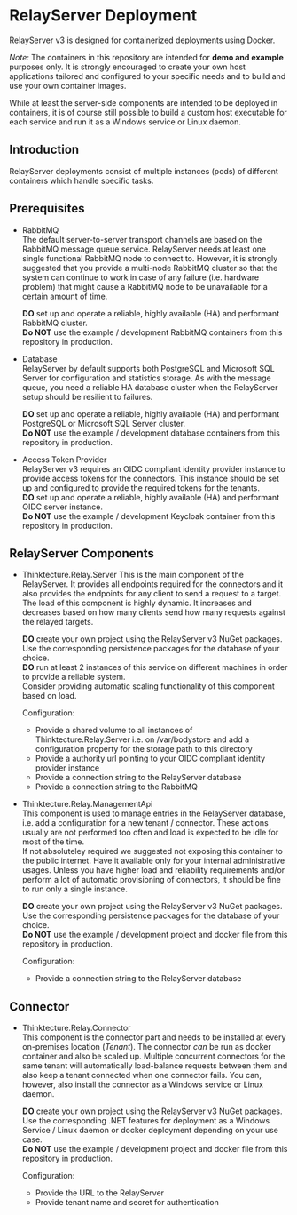 # RelayServer Deployment

RelayServer v3 is designed for containerized deployments using Docker.

_Note:_ The containers in this repository are intended for **demo and example** purposes only. It is strongly encouraged
to create your own host applications tailored and configured to your specific needs and to build and use your own
container images.

While at least the server-side components are intended to be deployed in containers, it is of course still possible to
build a custom host executable for each service and run it as a Windows service or Linux daemon.

## Introduction

RelayServer deployments consist of multiple instances (pods) of different containers which handle specific tasks.

## Prerequisites

* RabbitMQ  
  The default server-to-server transport channels are based on the RabbitMQ message queue service. RelayServer needs at
  least one single functional RabbitMQ node to connect to. However, it is strongly suggested that you provide a
  multi-node RabbitMQ cluster so that the system can continue to work in case of any failure (i.e. hardware problem)
  that might cause a RabbitMQ node to be unavailable for a certain amount of time.

  **DO** set up and operate a reliable, highly available (HA) and performant RabbitMQ cluster.  
  **Do NOT** use the example / development RabbitMQ containers from this repository in production.

* Database  
  RelayServer by default supports both PostgreSQL and Microsoft SQL Server for configuration and statistics storage. As
  with the message queue, you need a reliable HA database cluster when the RelayServer setup should be resilient to
  failures.

  **DO** set up and operate a reliable, highly available (HA) and performant PostgreSQL or Microsoft SQL Server
  cluster.  
  **Do NOT** use the example / development database containers from this repository in production.

* Access Token Provider  
  RelayServer v3 requires an OIDC compliant identity provider instance to provide access tokens for the connectors. This
  instance should be set up and configured to provide the required tokens for the tenants.  
  **DO** set up and operate a reliable, highly available (HA) and performant OIDC server instance.  
  **Do NOT** use the example / development Keycloak container from this repository in production.

## RelayServer Components

* Thinktecture.Relay.Server
  This is the main component of the RelayServer. It provides all endpoints required for the connectors and it also
  provides the endpoints for any client to send a request to a target. The load of this component is highly dynamic. It
  increases and decreases based on how many clients send how many requests against the relayed targets.

  **DO** create your own project using the RelayServer v3 NuGet packages. Use the corresponding persistence packages for
  the database of your choice.  
  **DO** run at least 2 instances of this service on different machines in order to provide a reliable system.  
  Consider providing automatic scaling functionality of this component based on load.

  Configuration:
  * Provide a shared volume to all instances of Thinktecture.Relay.Server i.e. on /var/bodystore and add a
  configuration property for the storage path to this directory
  * Provide a authority url pointing to your OIDC compliant identity provider instance 
  * Provide a connection string to the RelayServer database
  * Provide a connection string to the RabbitMQ

* Thinktecture.Relay.ManagementApi  
  This component is used to manage entries in the RelayServer database, i.e. add a configuration for a new tenant / 
  connector. These actions usually are not performed too often and load is expected to be idle for most of the time.  
  If not absoluteley required we suggested not exposing this container to the public internet. Have it available only
  for your internal administrative usages. Unless you have higher load and reliability requirements and/or perform a
  lot of automatic provisioning of connectors, it should be fine to run only a single instance.

  **DO** create your own project using the RelayServer v3 NuGet packages. Use the corresponding persistence packages for
  the database of your choice.  
  **Do NOT** use the example / development project and docker file from this repository in production.

  Configuration:
  * Provide a connection string to the RelayServer database 

## Connector

* Thinktecture.Relay.Connector  
  This component is the connector part and needs to be installed at every on-premises location (_Tenant_). The
  connector _can_ be run as docker container and also be scaled up. Multiple concurrent connectors for the same tenant
  will automatically load-balance requests between them and also keep a tenant connected when one connector fails.
  You can, however, also install the connector as a Windows service or Linux daemon.

  **DO** create your own project using the RelayServer v3 NuGet packages. Use the corresponding .NET features for
  deployment as a Windows Service / Linux daemon or docker deployment depending on your use case.  
  **Do NOT** use the example / development project and docker file from this repository in production.  

  Configuration:
  * Provide the URL to the RelayServer
  * Provide tenant name and secret for authentication
